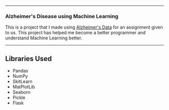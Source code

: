 ---
### Alzheimer's Disease using Machine Learning
This is a project that I made using [Alzheimer's Data](https://www.kaggle.com/datasets/daniilkrasnoproshin/alzheimers-disease-and-healthy-aging-data) for an assignment given to us. This project has helped me become a better programmer and understand Machine Learning better.


----

## Libraries Used

+ Pandas
+ NumPy
+ SkitLearn
+ MatPlotLib
+ Seaborn
+ Pickle
+ Flask

